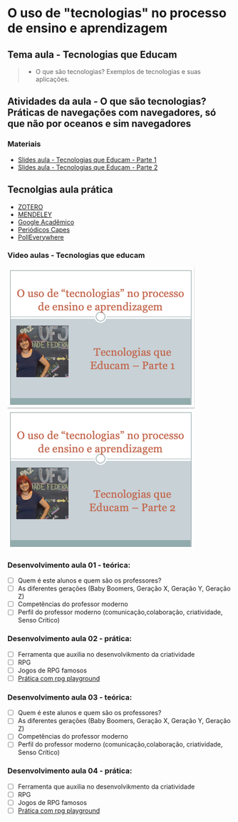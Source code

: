 # O uso de "tecnologias" no processo de ensino e aprendizagem
## Tema aula - Tecnologias que Educam
 
>  * O que são tecnologias? Exemplos de tecnologias e suas aplicações.

## Atividades da aula - O que são tecnologias? Práticas de navegações com navegadores, só que não por oceanos e sim navegadores

### Materiais
- [Slides aula - Tecnologias que Educam - Parte 1](tecnologias_parte1.pdf)
- [Slides aula - Tecnologias que Educam - Parte 2](tecnologias_parte2.pdf)

## Tecnolgias aula prática
- [ZOTERO](https://www.zotero.org/download//)
- [MENDELEY](https://www.mendeley.com/?interaction_required=true) 
- [Google Acadêmico](https://scholar.google.com.br/?hl=pt)
- [Periódicos Capes](https://www-periodicos-capes-gov-br.ezl.periodicos.capes.gov.br/index.php?)
- [PollEverywhere](https://www.polleverywhere.com/)


### Video aulas  -  Tecnologias que educam
[![Aula - Tecnologias que educam - Parte 1](capa_aula04.png)]()
[![Aula - Tecnologias que educam - Parte 2](capa_aula05.png)]()

### Desenvolvimento aula 01 - teórica: 

- [ ]  Quem é este alunos e quem são os professores?
- [ ]  As diferentes gerações (Baby Boomers, Geração X, Geração Y, Geração Z)
- [ ]  Competências do professor moderno
- [ ]  Perfil do professor moderno (comunicação,colaboração, criatividade, Senso Crítico)

### Desenvolvimento aula 02 - prática: 
- [ ]  Ferramenta que auxilia no desenvolvikmento da criatividade
- [ ]  RPG
- [ ]  Jogos de RPG famosos
- [ ]  [Prática com rpg playground](https://rpgplayground.com)

### Desenvolvimento aula 03 - teórica: 

- [ ]  Quem é este alunos e quem são os professores?
- [ ]  As diferentes gerações (Baby Boomers, Geração X, Geração Y, Geração Z)
- [ ]  Competências do professor moderno
- [ ]  Perfil do professor moderno (comunicação,colaboração, criatividade, Senso Crítico)

### Desenvolvimento aula 04 - prática: 
- [ ]  Ferramenta que auxilia no desenvolvikmento da criatividade
- [ ]  RPG
- [ ]  Jogos de RPG famosos
- [ ]  [Prática com rpg playground](https://rpgplayground.com)
